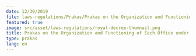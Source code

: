 ```yaml
---
date: 12/30/2019
file: laws-regulations/Prakas/Prakas on the Organization and Functioning of Each Office under the General Department of Telecommunications.pdf
featured: true
image: src/asset/laws-regulations/royal-decree-thumnail.png
title: Prakas on the Organization and Functioning of Each Office under the General Department of Telecommunications
type: prakas
lang: en
---
```

